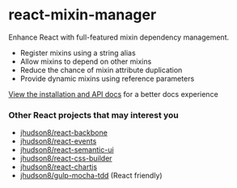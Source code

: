 react-mixin-manager
========================
Enhance React with full-featured mixin dependency management.

* Register mixins using a string alias
* Allow mixins to depend on other mixins
* Reduce the chance of mixin attribute duplication
* Provide dynamic mixins using reference parameters

[View the installation and API docs](http://jhudson8.github.io/fancydocs/index.html#project/jhudson8/react-mixin-manager) for a better docs experience


### Other React projects that may interest you

* [jhudson8/react-backbone](https://github.com/jhudson8/react-backbone)
* [jhudson8/react-events](https://github.com/jhudson8/react-events)
* [jhudson8/react-semantic-ui](https://github.com/jhudson8/react-semantic-ui)
* [jhudson8/react-css-builder](https://github.com/jhudson8/react-css-builder)
* [jhudson8/react-chartjs](https://github.com/jhudson8/react-chartjs)
* [jhudson8/gulp-mocha-tdd](https://github.com/jhudson8/gulp-mocha-tdd) (React friendly)
